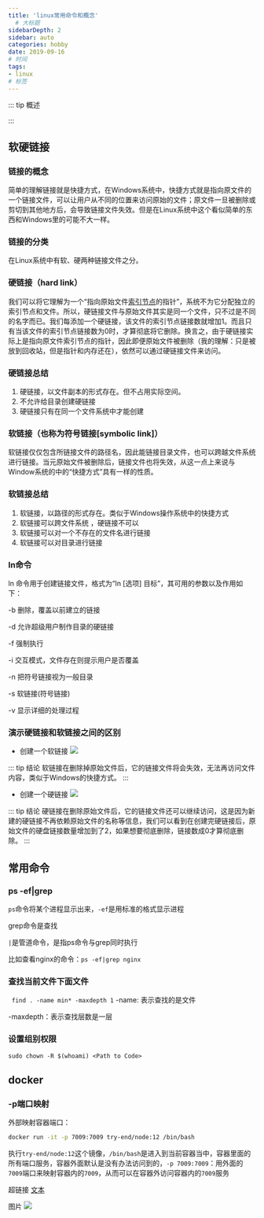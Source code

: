 ```yaml
---
title: 'linux常用命令和概念'
  # 大标题
sidebarDepth: 2
sidebar: auto
categories: hobby
date: 2019-09-16
# 时间
tags:
- linux
# 标签
---
```


::: tip 概述

:::

## 软硬链接
### 链接的概念
简单的理解链接就是快捷方式，在Windows系统中，快捷方式就是指向原文件的一个链接文件，可以让用户从不同的位置来访问原始的文件；原文件一旦被删除或剪切到其他地方后，会导致链接文件失效。但是在Linux系统中这个看似简单的东西和Windows里的可能不大一样。
### 链接的分类
在Linux系统中有软、硬两种链接文件之分。
### 硬链接（hard link）
我们可以将它理解为一个“指向原始文件[索引节点](https://baike.baidu.com/item/%E7%B4%A2%E5%BC%95%E8%8A%82%E7%82%B9/4506518)的指针”，系统不为它分配独立的索引节点和文件。所以，硬链接文件与原始文件其实是同一个文件，只不过是不同的名字而已。我们每添加一个硬链接，该文件的索引节点链接数就增加1。而且只有当该文件的索引节点链接数为0时，才算彻底将它删除。换言之，由于硬链接实际上是指向原文件索引节点的指针，因此即便原始文件被删除（我的理解：只是被放到回收站，但是指针和内存还在），依然可以通过硬链接文件来访问。
### 硬链接总结
1. 硬链接，以文件副本的形式存在。但不占用实际空间。
2. 不允许给目录创建硬链接
3. 硬链接只有在同一个文件系统中才能创建

### 软链接（也称为符号链接[symbolic link]）
软链接仅仅包含所链接文件的路径名，因此能链接目录文件，也可以跨越文件系统进行链接。当元原始文件被删除后，链接文件也将失效，从这一点上来说与Window系统的中的“快捷方式”具有一样的性质。
### 软链接总结
1. 软链接，以路径的形式存在。类似于Windows操作系统中的快捷方式
2. 软链接可以跨文件系统 ，硬链接不可以
3. 软链接可以对一个不存在的文件名进行链接
4. 软链接可以对目录进行链接
### ln命令
ln 命令用于创建链接文件，格式为“ln [选项] 目标”，其可用的参数以及作用如下：

-b 删除，覆盖以前建立的链接

-d 允许超级用户制作目录的硬链接

-f 强制执行

-i 交互模式，文件存在则提示用户是否覆盖

-n 把符号链接视为一般目录

-s 软链接(符号链接)

-v 显示详细的处理过程
### 演示硬链接和软链接之间的区别
* 创建一个软链接
![](../../.vuepress/public/symbolic_link.png)

::: tip 结论
软链接在删除掉原始文件后，它的链接文件将会失效，无法再访问文件内容，类似于Windows的快捷方式。
:::

* 创建一个硬链接
![](../../.vuepress/public/hard_link.png)

::: tip 结论
硬链接在删除原始文件后，它的链接文件还可以继续访问，这是因为新建的硬链接不再依赖原始文件的名称等信息，我们可以看到在创建完硬链接后，原始文件的硬盘链接数量增加到了2，如果想要彻底删除，链接数成0才算彻底删除。
:::

## 常用命令
### ps -ef|grep
`ps`命令将某个进程显示出来，`-ef`是用标准的格式显示进程

grep命令是查找

`|`是管道命令，是指ps命令与grep同时执行

比如查看nginx的命令：`ps -ef|grep nginx`


### 查找当前文件下面文件
` find . -name min* -maxdepth 1`
-name: 表示查找的是文件

-maxdepth：表示查找层数是一层

### 设置组别权限
`sudo chown -R $(whoami) <Path to Code>`


## docker
### -p端口映射
外部映射容器端口：
```bash
docker run -it -p 7009:7009 try-end/node:12 /bin/bash
```
执行`try-end/node:12`这个镜像，`/bin/bash`是进入到当前容器当中，容器里面的所有端口服务，容器外面默认是没有办法访问到的，`-p 7009:7009`：用外面的`7009`端口来映射容器内的`7009`，从而可以在容器外访问容器内的`7009`服务





超链接 [文本](URL)
<!-- ../../.vuepress/public/line-height.png) -->
图片 ![](url)

